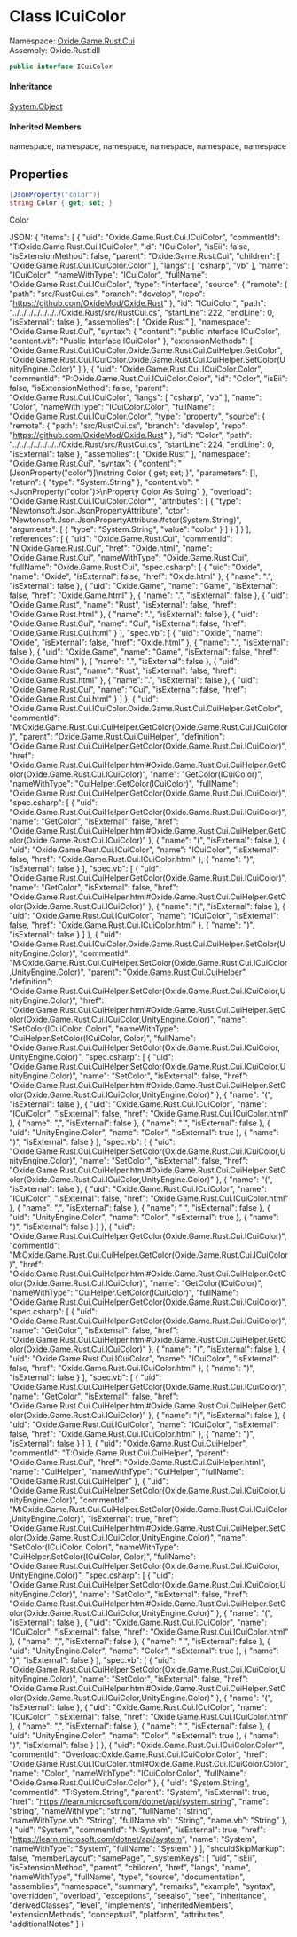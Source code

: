 # Class ICuiColor
Namespace: [Oxide.Game.Rust.Cui](Oxide.Game.Rust.Cui.md)  
Assembly: Oxide.Rust.dll  
```csharp
public interface ICuiColor
```  
#### 


#### Inheritance
[System.Object](https://learn.microsoft.com/en-us/dotnet/api/system.object?view=net-7.0)  
#### Inherited Members
namespace, namespace, namespace, namespace, namespace, namespace  

## Properties 
```csharp
[JsonProperty("color")]
string Color { get; set; }
```
Color






JSON:
{
  "items": [
    {
      "uid": "Oxide.Game.Rust.Cui.ICuiColor",
      "commentId": "T:Oxide.Game.Rust.Cui.ICuiColor",
      "id": "ICuiColor",
      "isEii": false,
      "isExtensionMethod": false,
      "parent": "Oxide.Game.Rust.Cui",
      "children": [
        "Oxide.Game.Rust.Cui.ICuiColor.Color"
      ],
      "langs": [
        "csharp",
        "vb"
      ],
      "name": "ICuiColor",
      "nameWithType": "ICuiColor",
      "fullName": "Oxide.Game.Rust.Cui.ICuiColor",
      "type": "interface",
      "source": {
        "remote": {
          "path": "src/RustCui.cs",
          "branch": "develop",
          "repo": "https://github.com/OxideMod/Oxide.Rust"
        },
        "id": "ICuiColor",
        "path": "../../../../../../../Oxide.Rust/src/RustCui.cs",
        "startLine": 222,
        "endLine": 0,
        "isExternal": false
      },
      "assemblies": [
        "Oxide.Rust"
      ],
      "namespace": "Oxide.Game.Rust.Cui",
      "syntax": {
        "content": "public interface ICuiColor",
        "content.vb": "Public Interface ICuiColor"
      },
      "extensionMethods": [
        "Oxide.Game.Rust.Cui.ICuiColor.Oxide.Game.Rust.Cui.CuiHelper.GetColor",
        "Oxide.Game.Rust.Cui.ICuiColor.Oxide.Game.Rust.Cui.CuiHelper.SetColor(UnityEngine.Color)"
      ]
    },
    {
      "uid": "Oxide.Game.Rust.Cui.ICuiColor.Color",
      "commentId": "P:Oxide.Game.Rust.Cui.ICuiColor.Color",
      "id": "Color",
      "isEii": false,
      "isExtensionMethod": false,
      "parent": "Oxide.Game.Rust.Cui.ICuiColor",
      "langs": [
        "csharp",
        "vb"
      ],
      "name": "Color",
      "nameWithType": "ICuiColor.Color",
      "fullName": "Oxide.Game.Rust.Cui.ICuiColor.Color",
      "type": "property",
      "source": {
        "remote": {
          "path": "src/RustCui.cs",
          "branch": "develop",
          "repo": "https://github.com/OxideMod/Oxide.Rust"
        },
        "id": "Color",
        "path": "../../../../../../../Oxide.Rust/src/RustCui.cs",
        "startLine": 224,
        "endLine": 0,
        "isExternal": false
      },
      "assemblies": [
        "Oxide.Rust"
      ],
      "namespace": "Oxide.Game.Rust.Cui",
      "syntax": {
        "content": "[JsonProperty(\"color\")]\nstring Color { get; set; }",
        "parameters": [],
        "return": {
          "type": "System.String"
        },
        "content.vb": "<JsonProperty(\"color\")>\nProperty Color As String"
      },
      "overload": "Oxide.Game.Rust.Cui.ICuiColor.Color*",
      "attributes": [
        {
          "type": "Newtonsoft.Json.JsonPropertyAttribute",
          "ctor": "Newtonsoft.Json.JsonPropertyAttribute.#ctor(System.String)",
          "arguments": [
            {
              "type": "System.String",
              "value": "color"
            }
          ]
        }
      ]
    }
  ],
  "references": [
    {
      "uid": "Oxide.Game.Rust.Cui",
      "commentId": "N:Oxide.Game.Rust.Cui",
      "href": "Oxide.html",
      "name": "Oxide.Game.Rust.Cui",
      "nameWithType": "Oxide.Game.Rust.Cui",
      "fullName": "Oxide.Game.Rust.Cui",
      "spec.csharp": [
        {
          "uid": "Oxide",
          "name": "Oxide",
          "isExternal": false,
          "href": "Oxide.html"
        },
        {
          "name": ".",
          "isExternal": false
        },
        {
          "uid": "Oxide.Game",
          "name": "Game",
          "isExternal": false,
          "href": "Oxide.Game.html"
        },
        {
          "name": ".",
          "isExternal": false
        },
        {
          "uid": "Oxide.Game.Rust",
          "name": "Rust",
          "isExternal": false,
          "href": "Oxide.Game.Rust.html"
        },
        {
          "name": ".",
          "isExternal": false
        },
        {
          "uid": "Oxide.Game.Rust.Cui",
          "name": "Cui",
          "isExternal": false,
          "href": "Oxide.Game.Rust.Cui.html"
        }
      ],
      "spec.vb": [
        {
          "uid": "Oxide",
          "name": "Oxide",
          "isExternal": false,
          "href": "Oxide.html"
        },
        {
          "name": ".",
          "isExternal": false
        },
        {
          "uid": "Oxide.Game",
          "name": "Game",
          "isExternal": false,
          "href": "Oxide.Game.html"
        },
        {
          "name": ".",
          "isExternal": false
        },
        {
          "uid": "Oxide.Game.Rust",
          "name": "Rust",
          "isExternal": false,
          "href": "Oxide.Game.Rust.html"
        },
        {
          "name": ".",
          "isExternal": false
        },
        {
          "uid": "Oxide.Game.Rust.Cui",
          "name": "Cui",
          "isExternal": false,
          "href": "Oxide.Game.Rust.Cui.html"
        }
      ]
    },
    {
      "uid": "Oxide.Game.Rust.Cui.ICuiColor.Oxide.Game.Rust.Cui.CuiHelper.GetColor",
      "commentId": "M:Oxide.Game.Rust.Cui.CuiHelper.GetColor(Oxide.Game.Rust.Cui.ICuiColor)",
      "parent": "Oxide.Game.Rust.Cui.CuiHelper",
      "definition": "Oxide.Game.Rust.Cui.CuiHelper.GetColor(Oxide.Game.Rust.Cui.ICuiColor)",
      "href": "Oxide.Game.Rust.Cui.CuiHelper.html#Oxide.Game.Rust.Cui.CuiHelper.GetColor(Oxide.Game.Rust.Cui.ICuiColor)",
      "name": "GetColor(ICuiColor)",
      "nameWithType": "CuiHelper.GetColor(ICuiColor)",
      "fullName": "Oxide.Game.Rust.Cui.CuiHelper.GetColor(Oxide.Game.Rust.Cui.ICuiColor)",
      "spec.csharp": [
        {
          "uid": "Oxide.Game.Rust.Cui.CuiHelper.GetColor(Oxide.Game.Rust.Cui.ICuiColor)",
          "name": "GetColor",
          "isExternal": false,
          "href": "Oxide.Game.Rust.Cui.CuiHelper.html#Oxide.Game.Rust.Cui.CuiHelper.GetColor(Oxide.Game.Rust.Cui.ICuiColor)"
        },
        {
          "name": "(",
          "isExternal": false
        },
        {
          "uid": "Oxide.Game.Rust.Cui.ICuiColor",
          "name": "ICuiColor",
          "isExternal": false,
          "href": "Oxide.Game.Rust.Cui.ICuiColor.html"
        },
        {
          "name": ")",
          "isExternal": false
        }
      ],
      "spec.vb": [
        {
          "uid": "Oxide.Game.Rust.Cui.CuiHelper.GetColor(Oxide.Game.Rust.Cui.ICuiColor)",
          "name": "GetColor",
          "isExternal": false,
          "href": "Oxide.Game.Rust.Cui.CuiHelper.html#Oxide.Game.Rust.Cui.CuiHelper.GetColor(Oxide.Game.Rust.Cui.ICuiColor)"
        },
        {
          "name": "(",
          "isExternal": false
        },
        {
          "uid": "Oxide.Game.Rust.Cui.ICuiColor",
          "name": "ICuiColor",
          "isExternal": false,
          "href": "Oxide.Game.Rust.Cui.ICuiColor.html"
        },
        {
          "name": ")",
          "isExternal": false
        }
      ]
    },
    {
      "uid": "Oxide.Game.Rust.Cui.ICuiColor.Oxide.Game.Rust.Cui.CuiHelper.SetColor(UnityEngine.Color)",
      "commentId": "M:Oxide.Game.Rust.Cui.CuiHelper.SetColor(Oxide.Game.Rust.Cui.ICuiColor,UnityEngine.Color)",
      "parent": "Oxide.Game.Rust.Cui.CuiHelper",
      "definition": "Oxide.Game.Rust.Cui.CuiHelper.SetColor(Oxide.Game.Rust.Cui.ICuiColor,UnityEngine.Color)",
      "href": "Oxide.Game.Rust.Cui.CuiHelper.html#Oxide.Game.Rust.Cui.CuiHelper.SetColor(Oxide.Game.Rust.Cui.ICuiColor,UnityEngine.Color)",
      "name": "SetColor(ICuiColor, Color)",
      "nameWithType": "CuiHelper.SetColor(ICuiColor, Color)",
      "fullName": "Oxide.Game.Rust.Cui.CuiHelper.SetColor(Oxide.Game.Rust.Cui.ICuiColor, UnityEngine.Color)",
      "spec.csharp": [
        {
          "uid": "Oxide.Game.Rust.Cui.CuiHelper.SetColor(Oxide.Game.Rust.Cui.ICuiColor,UnityEngine.Color)",
          "name": "SetColor",
          "isExternal": false,
          "href": "Oxide.Game.Rust.Cui.CuiHelper.html#Oxide.Game.Rust.Cui.CuiHelper.SetColor(Oxide.Game.Rust.Cui.ICuiColor,UnityEngine.Color)"
        },
        {
          "name": "(",
          "isExternal": false
        },
        {
          "uid": "Oxide.Game.Rust.Cui.ICuiColor",
          "name": "ICuiColor",
          "isExternal": false,
          "href": "Oxide.Game.Rust.Cui.ICuiColor.html"
        },
        {
          "name": ",",
          "isExternal": false
        },
        {
          "name": " ",
          "isExternal": false
        },
        {
          "uid": "UnityEngine.Color",
          "name": "Color",
          "isExternal": true
        },
        {
          "name": ")",
          "isExternal": false
        }
      ],
      "spec.vb": [
        {
          "uid": "Oxide.Game.Rust.Cui.CuiHelper.SetColor(Oxide.Game.Rust.Cui.ICuiColor,UnityEngine.Color)",
          "name": "SetColor",
          "isExternal": false,
          "href": "Oxide.Game.Rust.Cui.CuiHelper.html#Oxide.Game.Rust.Cui.CuiHelper.SetColor(Oxide.Game.Rust.Cui.ICuiColor,UnityEngine.Color)"
        },
        {
          "name": "(",
          "isExternal": false
        },
        {
          "uid": "Oxide.Game.Rust.Cui.ICuiColor",
          "name": "ICuiColor",
          "isExternal": false,
          "href": "Oxide.Game.Rust.Cui.ICuiColor.html"
        },
        {
          "name": ",",
          "isExternal": false
        },
        {
          "name": " ",
          "isExternal": false
        },
        {
          "uid": "UnityEngine.Color",
          "name": "Color",
          "isExternal": true
        },
        {
          "name": ")",
          "isExternal": false
        }
      ]
    },
    {
      "uid": "Oxide.Game.Rust.Cui.CuiHelper.GetColor(Oxide.Game.Rust.Cui.ICuiColor)",
      "commentId": "M:Oxide.Game.Rust.Cui.CuiHelper.GetColor(Oxide.Game.Rust.Cui.ICuiColor)",
      "href": "Oxide.Game.Rust.Cui.CuiHelper.html#Oxide.Game.Rust.Cui.CuiHelper.GetColor(Oxide.Game.Rust.Cui.ICuiColor)",
      "name": "GetColor(ICuiColor)",
      "nameWithType": "CuiHelper.GetColor(ICuiColor)",
      "fullName": "Oxide.Game.Rust.Cui.CuiHelper.GetColor(Oxide.Game.Rust.Cui.ICuiColor)",
      "spec.csharp": [
        {
          "uid": "Oxide.Game.Rust.Cui.CuiHelper.GetColor(Oxide.Game.Rust.Cui.ICuiColor)",
          "name": "GetColor",
          "isExternal": false,
          "href": "Oxide.Game.Rust.Cui.CuiHelper.html#Oxide.Game.Rust.Cui.CuiHelper.GetColor(Oxide.Game.Rust.Cui.ICuiColor)"
        },
        {
          "name": "(",
          "isExternal": false
        },
        {
          "uid": "Oxide.Game.Rust.Cui.ICuiColor",
          "name": "ICuiColor",
          "isExternal": false,
          "href": "Oxide.Game.Rust.Cui.ICuiColor.html"
        },
        {
          "name": ")",
          "isExternal": false
        }
      ],
      "spec.vb": [
        {
          "uid": "Oxide.Game.Rust.Cui.CuiHelper.GetColor(Oxide.Game.Rust.Cui.ICuiColor)",
          "name": "GetColor",
          "isExternal": false,
          "href": "Oxide.Game.Rust.Cui.CuiHelper.html#Oxide.Game.Rust.Cui.CuiHelper.GetColor(Oxide.Game.Rust.Cui.ICuiColor)"
        },
        {
          "name": "(",
          "isExternal": false
        },
        {
          "uid": "Oxide.Game.Rust.Cui.ICuiColor",
          "name": "ICuiColor",
          "isExternal": false,
          "href": "Oxide.Game.Rust.Cui.ICuiColor.html"
        },
        {
          "name": ")",
          "isExternal": false
        }
      ]
    },
    {
      "uid": "Oxide.Game.Rust.Cui.CuiHelper",
      "commentId": "T:Oxide.Game.Rust.Cui.CuiHelper",
      "parent": "Oxide.Game.Rust.Cui",
      "href": "Oxide.Game.Rust.Cui.CuiHelper.html",
      "name": "CuiHelper",
      "nameWithType": "CuiHelper",
      "fullName": "Oxide.Game.Rust.Cui.CuiHelper"
    },
    {
      "uid": "Oxide.Game.Rust.Cui.CuiHelper.SetColor(Oxide.Game.Rust.Cui.ICuiColor,UnityEngine.Color)",
      "commentId": "M:Oxide.Game.Rust.Cui.CuiHelper.SetColor(Oxide.Game.Rust.Cui.ICuiColor,UnityEngine.Color)",
      "isExternal": true,
      "href": "Oxide.Game.Rust.Cui.CuiHelper.html#Oxide.Game.Rust.Cui.CuiHelper.SetColor(Oxide.Game.Rust.Cui.ICuiColor,UnityEngine.Color)",
      "name": "SetColor(ICuiColor, Color)",
      "nameWithType": "CuiHelper.SetColor(ICuiColor, Color)",
      "fullName": "Oxide.Game.Rust.Cui.CuiHelper.SetColor(Oxide.Game.Rust.Cui.ICuiColor, UnityEngine.Color)",
      "spec.csharp": [
        {
          "uid": "Oxide.Game.Rust.Cui.CuiHelper.SetColor(Oxide.Game.Rust.Cui.ICuiColor,UnityEngine.Color)",
          "name": "SetColor",
          "isExternal": false,
          "href": "Oxide.Game.Rust.Cui.CuiHelper.html#Oxide.Game.Rust.Cui.CuiHelper.SetColor(Oxide.Game.Rust.Cui.ICuiColor,UnityEngine.Color)"
        },
        {
          "name": "(",
          "isExternal": false
        },
        {
          "uid": "Oxide.Game.Rust.Cui.ICuiColor",
          "name": "ICuiColor",
          "isExternal": false,
          "href": "Oxide.Game.Rust.Cui.ICuiColor.html"
        },
        {
          "name": ",",
          "isExternal": false
        },
        {
          "name": " ",
          "isExternal": false
        },
        {
          "uid": "UnityEngine.Color",
          "name": "Color",
          "isExternal": true
        },
        {
          "name": ")",
          "isExternal": false
        }
      ],
      "spec.vb": [
        {
          "uid": "Oxide.Game.Rust.Cui.CuiHelper.SetColor(Oxide.Game.Rust.Cui.ICuiColor,UnityEngine.Color)",
          "name": "SetColor",
          "isExternal": false,
          "href": "Oxide.Game.Rust.Cui.CuiHelper.html#Oxide.Game.Rust.Cui.CuiHelper.SetColor(Oxide.Game.Rust.Cui.ICuiColor,UnityEngine.Color)"
        },
        {
          "name": "(",
          "isExternal": false
        },
        {
          "uid": "Oxide.Game.Rust.Cui.ICuiColor",
          "name": "ICuiColor",
          "isExternal": false,
          "href": "Oxide.Game.Rust.Cui.ICuiColor.html"
        },
        {
          "name": ",",
          "isExternal": false
        },
        {
          "name": " ",
          "isExternal": false
        },
        {
          "uid": "UnityEngine.Color",
          "name": "Color",
          "isExternal": true
        },
        {
          "name": ")",
          "isExternal": false
        }
      ]
    },
    {
      "uid": "Oxide.Game.Rust.Cui.ICuiColor.Color*",
      "commentId": "Overload:Oxide.Game.Rust.Cui.ICuiColor.Color",
      "href": "Oxide.Game.Rust.Cui.ICuiColor.html#Oxide.Game.Rust.Cui.ICuiColor.Color",
      "name": "Color",
      "nameWithType": "ICuiColor.Color",
      "fullName": "Oxide.Game.Rust.Cui.ICuiColor.Color"
    },
    {
      "uid": "System.String",
      "commentId": "T:System.String",
      "parent": "System",
      "isExternal": true,
      "href": "https://learn.microsoft.com/dotnet/api/system.string",
      "name": "string",
      "nameWithType": "string",
      "fullName": "string",
      "nameWithType.vb": "String",
      "fullName.vb": "String",
      "name.vb": "String"
    },
    {
      "uid": "System",
      "commentId": "N:System",
      "isExternal": true,
      "href": "https://learn.microsoft.com/dotnet/api/system",
      "name": "System",
      "nameWithType": "System",
      "fullName": "System"
    }
  ],
  "shouldSkipMarkup": false,
  "memberLayout": "samePage",
  "_systemKeys": [
    "uid",
    "isEii",
    "isExtensionMethod",
    "parent",
    "children",
    "href",
    "langs",
    "name",
    "nameWithType",
    "fullName",
    "type",
    "source",
    "documentation",
    "assemblies",
    "namespace",
    "summary",
    "remarks",
    "example",
    "syntax",
    "overridden",
    "overload",
    "exceptions",
    "seealso",
    "see",
    "inheritance",
    "derivedClasses",
    "level",
    "implements",
    "inheritedMembers",
    "extensionMethods",
    "conceptual",
    "platform",
    "attributes",
    "additionalNotes"
  ]
}
